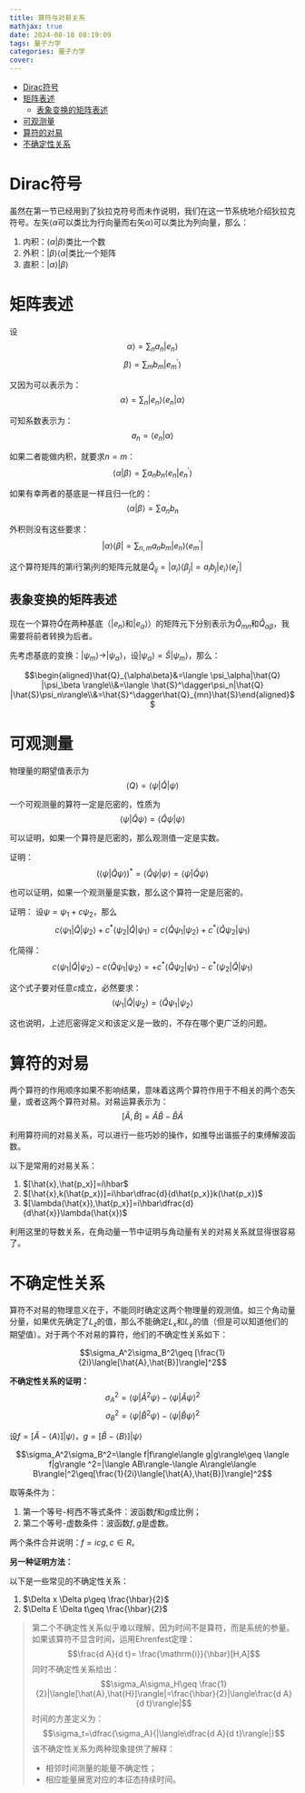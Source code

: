 ```yaml
---
title: 算符与对易关系
mathjax: true
date: 2024-08-18 08:19:09
tags: 量子力学
categories: 量子力学
cover:
---
```

- [Dirac符号](#dirac符号)
- [矩阵表述](#矩阵表述)
  - [表象变换的矩阵表述](#表象变换的矩阵表述)
- [可观测量](#可观测量)
- [算符的对易](#算符的对易)
- [不确定性关系](#不确定性关系)

# Dirac符号
虽然在第一节已经用到了狄拉克符号而未作说明，我们在这一节系统地介绍狄拉克符号。左矢$\langle \alpha$可以类比为行向量而右矢$\alpha\rangle$可以类比为列向量，那么：
1. 内积：$\langle \alpha|\beta\rangle$类比一个数
2. 外积：$|\beta\rangle\langle \alpha|$类比一个矩阵
3. 直积：$|\alpha\rangle|\beta\rangle$
# 矩阵表述
设
$$\alpha\rangle=\sum_n a_n |e_n\rangle$$
$$\beta\rangle=\sum_m b_m |e^\prime_m\rangle$$

又因为可以表示为：
$$\alpha\rangle=\sum_n  |e_n\rangle\langle e_n| \alpha \rangle$$

可知系数表示为：
$$a_n=\langle e_n| \alpha \rangle$$

如果二者能做内积，就要求$n=m$：
$$\langle \alpha|\beta\rangle=\sum a_nb_n \langle e_n|e^\prime_n\rangle$$

如果有幸两者的基底是一样且归一化的：
$$\langle \alpha|\beta\rangle=\sum a_nb_n $$

外积则没有这些要求：
$$|\alpha\rangle\langle \beta|=\sum_{n,m} a_nb_m |e_n\rangle\langle e^\prime_m|$$

这个算符矩阵的第i行第j列的矩阵元就是$\hat{Q}_{ij}=|\alpha_i\rangle\langle \beta_j|=a_ib_j |e_i\rangle\langle e^\prime_j|$

## 表象变换的矩阵表述
现在一个算符$\hat{Q}$在两种基底（$|e_n\rangle$和$|e_\alpha\rangle$）的矩阵元下分别表示为$\hat{Q}_{mn}$和$\hat{Q}_{\alpha\beta}$，我需要将前者转换为后者。

先考虑基底的变换：$|\psi_m\rangle\rightarrow|\psi_\alpha\rangle$，设$|\psi_\alpha\rangle=\hat{S}|\psi_m\rangle$，那么：

$$\begin{aligned}\hat{Q}_{\alpha\beta}&=\langle \psi_\alpha|\hat{Q} |\psi_\beta \rangle\\&=\langle \hat{S}^\dagger\psi_n|\hat{Q} |\hat{S}\psi_n\rangle\\&=\hat{S}^\dagger\hat{Q}_{mn}\hat{S}\end{aligned}$$

# 可观测量
物理量的期望值表示为
$$\langle Q\rangle=\langle \psi|\hat{Q}|\psi\rangle$$

一个可观测量的算符一定是厄密的，性质为
$$\langle \psi|\hat{Q}\psi\rangle=\langle \hat{Q}\psi|\psi\rangle$$

可以证明，如果一个算符是厄密的，那么观测值一定是实数。

证明：
$$(\langle \psi|\hat{Q}\psi\rangle)^*=\langle \hat{Q}\psi|\psi\rangle=\langle \psi|\hat{Q}\psi\rangle$$

也可以证明，如果一个观测量是实数，那么这个算符一定是厄密的。

证明：
设$\psi=\psi_1+c\psi_2$，那么
$$c\langle \psi_1|\hat{Q}|\psi_2\rangle+c^*\langle \psi_2|\hat{Q}|\psi_1\rangle=c\langle \hat{Q}\psi_1|\psi_2\rangle+c^*\langle \hat{Q}\psi_2|\psi_1\rangle$$

化简得：
$$c\langle \psi_1|\hat{Q}|\psi_2\rangle-c\langle \hat{Q}\psi_1|\psi_2\rangle=+c^*\langle \hat{Q}\psi_2|\psi_1\rangle-c^*\langle \psi_2|\hat{Q}|\psi_1\rangle$$

这个式子要对任意$c$成立，必然要求：
$$\langle \psi_1|\hat{Q}|\psi_2\rangle=\langle \hat{Q}\psi_1|\psi_2\rangle$$

这也说明，上述厄密得定义和该定义是一致的，不存在哪个更广泛的问题。

# 算符的对易

两个算符的作用顺序如果不影响结果，意味着这两个算符作用于不相关的两个态矢量，或者这两个算符对易。对易运算表示为：
$$[\hat{A},\hat{B}]=\hat{A}\hat{B}-\hat{B}\hat{A}$$

利用算符间的对易关系，可以进行一些巧妙的操作，如推导出谐振子的束缚解波函数。

以下是常用的对易关系：
1. $[\hat{x},\hat{p_x}]=i\hbar$
2. $[\hat{x},k(\hat{p_x})]=i\hbar\dfrac{d}{d\hat{p_x}}k(\hat{p_x})$
3. $[\lambda(\hat{x}),\hat{p_x}]=i\hbar\dfrac{d}{d\hat{x}}\lambda(\hat{x})$

利用这里的导数关系，在角动量一节中证明与角动量有关的对易关系就显得很容易了。


# 不确定性关系

算符不对易的物理意义在于，不能同时确定这两个物理量的观测值。如三个角动量分量，如果优先确定了$L_z$的值，那么不能确定$L_x$和$L_y$的值（但是可以知道他们的期望值）。对于两个不对易的算符，他们的不确定性关系如下：

$$\sigma_A^2\sigma_B^2\geq [\frac{1}{2i}\langle[\hat{A},\hat{B}]\rangle]^2$$

**不确定性关系的证明：**
$$\sigma_A^2=\langle \psi|\hat{A}^2\psi\rangle-\langle \psi|\hat{A}\psi\rangle^2$$
$$\sigma_B^2=\langle \psi|\hat{B}^2\psi\rangle-\langle \psi|\hat{B}\psi\rangle^2$$

设$f=[\hat{A}-\langle A\rangle]|\psi\rangle$，$g=[\hat{B}-\langle B\rangle]|\psi\rangle$

$$\sigma_A^2\sigma_B^2=\langle f|f\rangle\langle g|g\rangle\geq \langle f|g\rangle ^2=|\langle AB\rangle-\langle A\rangle\langle B\rangle|^2\geq[\frac{1}{2i}\langle[\hat{A},\hat{B}]\rangle]^2$$

取等条件为：
1. 第一个等号-柯西不等式条件：波函数$f$和$g$成比例；
2. 第二个等号-虚数条件：波函数$f,g$是虚数。

两个条件合并说明：$f=icg,c\in R$。

**另一种证明方法：**



以下是一些常见的不确定性关系：
1. $\Delta x \Delta p\geq \frac{\hbar}{2}$
2. $\Delta E \Delta t\geq \frac{\hbar}{2}$

> 第二个不确定性关系似乎难以理解，因为时间不是算符，而是系统的参量。如果该算符不显含时间，运用Ehrenfest定理：
> $$\frac{d A}{d t}= \frac{\mathrm{i}}{\hbar}[H,A]$$
> 同时不确定性关系给出：
> $$\sigma_A\sigma_H\geq \frac{1}{2}|\langle[\hat{A},\hat{H}]\rangle|=\frac{\hbar}{2}|\langle\frac{d A}{d t}\rangle|$$
> 时间的方差定义为：
> $$\sigma_t=\dfrac{\sigma_A}{|\langle\dfrac{d A}{d t}\rangle|}$$
> 该不确定性关系为两种现象提供了解释：
> - 相邻时间测量的能量不确定性；
> - 相应能量展宽对应的本征态持续时间。